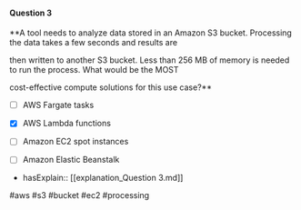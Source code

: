 #### Question  3


**A tool needs to analyze data stored in an Amazon S3 bucket. Processing the data takes a few seconds and results are

then written to another S3 bucket. Less than 256 MB of memory is needed to run the process. What would be the MOST

cost-effective compute solutions for this use case?**


- [ ] AWS Fargate tasks


- [x] AWS Lambda functions


- [ ] Amazon EC2 spot instances


- [ ] Amazon Elastic Beanstalk



- hasExplain:: [[explanation_Question  3.md]]

#aws #s3 #bucket #ec2 #processing 